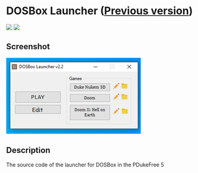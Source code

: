 # DOSBox Launcher ([Previous version](https://github.com/Zalexanninev15/dosbox-launcher))

[![](https://img.shields.io/badge/platform-Windows-blue.svg)](https://github.com/Zalexanninev15/dosbox-launcher-next)
[![](https://img.shields.io/badge/license-GPLv3-green.svg)](LICENSE)

## Screenshot
![Screenshot](https://github.com/Zalexanninev15/dosbox-launcher-next/blob/master/Screenshot.png)

## Description
The source code of the launcher for DOSBox in the PDukeFree 5
